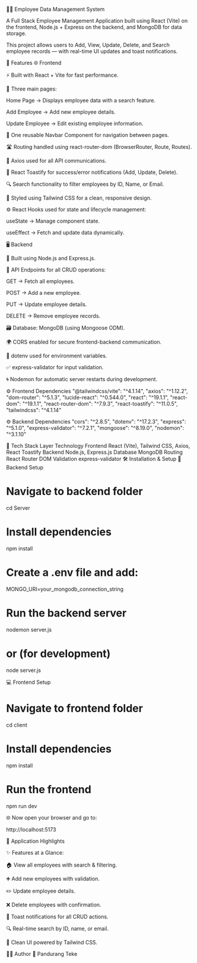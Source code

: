 🧑‍💼 Employee Data Management System

A Full Stack Employee Management Application built using React (Vite) on the frontend, Node.js + Express on the backend, and MongoDB for data storage.

This project allows users to Add, View, Update, Delete, and Search employee records — with real-time UI updates and toast notifications.

🚀 Features
🌐 Frontend

⚡ Built with React + Vite for fast performance.

🧭 Three main pages:

Home Page → Displays employee data with a search feature.

Add Employee → Add new employee details.

Update Employee → Edit existing employee information.

🧱 One reusable Navbar Component for navigation between pages.

🛣️ Routing handled using react-router-dom (BrowserRouter, Route, Routes).

🔗 Axios used for all API communications.

🔔 React Toastify for success/error notifications (Add, Update, Delete).

🔍 Search functionality to filter employees by ID, Name, or Email.

🎨 Styled using Tailwind CSS for a clean, responsive design.

⚙️ React Hooks used for state and lifecycle management:

useState → Manage component state.

useEffect → Fetch and update data dynamically.

🖥️ Backend

🧩 Built using Node.js and Express.js.

📡 API Endpoints for all CRUD operations:

GET → Fetch all employees.

POST → Add a new employee.

PUT → Update employee details.

DELETE → Remove employee records.

🗃️ Database: MongoDB (using Mongoose ODM).

🌍 CORS enabled for secure frontend-backend communication.

🔐 dotenv used for environment variables.

✅ express-validator for input validation.

🌀 Nodemon for automatic server restarts during development.

⚙️ Frontend Dependencies
"@tailwindcss/vite": "^4.1.14",
"axios": "^1.12.2",
"dom-router": "^5.1.3",
"lucide-react": "^0.544.0",
"react": "^19.1.1",
"react-dom": "^19.1.1",
"react-router-dom": "^7.9.3",
"react-toastify": "^11.0.5",
"tailwindcss": "^4.1.14"

⚙️ Backend Dependencies
"cors": "^2.8.5",
"dotenv": "^17.2.3",
"express": "^5.1.0",
"express-validator": "^7.2.1",
"mongoose": "^8.19.0",
"nodemon": "^3.1.10"

🧱 Tech Stack
Layer	Technology
Frontend	React (Vite), Tailwind CSS, Axios, React Toastify
Backend	Node.js, Express.js
Database	MongoDB
Routing	React Router DOM
Validation	express-validator
🛠️ Installation & Setup
🔧 Backend Setup
# Navigate to backend folder
cd Server

# Install dependencies
npm install

# Create a .env file and add:
MONGO_URI=your_mongodb_connection_string

# Run the backend server
nodemon server.js
# or (for development)
node server.js

💻 Frontend Setup
# Navigate to frontend folder
cd client

# Install dependencies
npm install

# Run the frontend
npm run dev


🌐 Now open your browser and go to:

http://localhost:5173

📸 Application Highlights

✨ Features at a Glance:

🏠 View all employees with search & filtering.

➕ Add new employees with validation.

✏️ Update employee details.

❌ Delete employees with confirmation.

🔔 Toast notifications for all CRUD actions.

🔍 Real-time search by ID, name, or email.

🎨 Clean UI powered by Tailwind CSS.

🧑‍💻 Author
👤 Pandurang Teke





